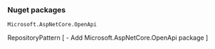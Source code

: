 ﻿### Nuget packages
```
Microsoft.AspNetCore.OpenApi

```


RepositoryPattern
[
	- Add Microsoft.AspNetCore.OpenApi package
]